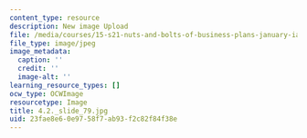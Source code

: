```yaml
---
content_type: resource
description: New image Upload
file: /media/courses/15-s21-nuts-and-bolts-of-business-plans-january-iap-2014/23fae8e60e9758f7ab93f2c82f84f38e_4.2._slide_79.jpg
file_type: image/jpeg
image_metadata:
  caption: ''
  credit: ''
  image-alt: ''
learning_resource_types: []
ocw_type: OCWImage
resourcetype: Image
title: 4.2._slide_79.jpg
uid: 23fae8e6-0e97-58f7-ab93-f2c82f84f38e
---
```

